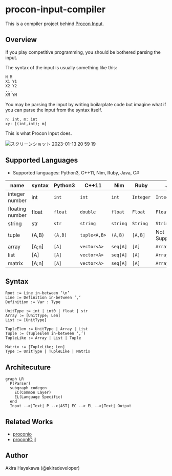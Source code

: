 # procon-input-compiler

This is a compiler project behind [Procon Input](https://akiradeveloper.github.io/procon-input/).

## Overview

If you play competitive programming,
you should be bothered parsing the input.

The syntax of the input is usually something like this:

```
N M
X1 Y1
X2 Y2
...
XM YM
```

You may be parsing the input by writing boilarplate code but
imagine what if you can parse the input from the syntax itself.

```
n: int, m: int
xy: [(int,int); m]
```

This is what Procon Input does.

![スクリーンショット 2023-01-13 20 59 19](https://user-images.githubusercontent.com/785824/212315530-2e6c2873-5135-440b-95aa-cd68a592102a.png)

## Supported Languages

- Supported languages: Python3, C++11, Nim, Ruby, Java, C#

|name | syntax | Python3 | C++11 | Nim | Ruby | Java | C# |
|-|-|-|-|-|-|-|-|
|integer number|int|`int`|`int`|`int`|`Integer`|`Integer`|`int`|
|floating number|float|`float`|`double`|`float`|`Float`|`Float`|`double`|
|string|str|`str`|`string`|`string`|`String`|`String`|`string`|
|tuple|(A,B)|`(A,B)`|`tuple<A,B>`|`(A,B)`|`[A,B]`|Not Supported|`ValueTuple<A,B>`|
|array|[A;n]|`[A]`|`vector<A>`|`seq[A]`|`[A]`|`ArrayList<A>`|`List<A>`|
|list|[A]|`[A]`|`vector<A>`|`seq[A]`|`[A]`|`ArrayList<A>`|`List<A>`|
|matrix|[A;n]|`[A]`|`vector<A>`|`seq[A]`|`[A]`|`ArrayList<A>`|`List<A>`|

## Syntax

```
Root := Line in-between ‘\n’
Line := Definition in-between ‘,‘
Definition := Var : Type

UnitType := int | int0 | float | str
Array := [UnitType; Len]
List := [UnitType]

TupleElem := UnitType | Array | List
Tuple := (TupleElem in-between ‘,’)
TupleLike := Array | List | Tuple

Matrix := [TupleLike; Len]
Type := UnitType | TupleLike | Matrix
```

## Architecuture

```mermaid
graph LR
  P(Parser)
  subgraph codegen
    EC(Common Layer)
    EL(Language Specific)
  end
  Input -->|Text| P -->|AST| EC --> EL -->|Text| Output
```

## Related Works

- [proconio](https://github.com/statiolake/proconio-rs)
- [proconIO.jl](https://github.com/lucifer1004/ProconIO.jl)

## Author

Akira Hayakawa (@akiradeveloper)

